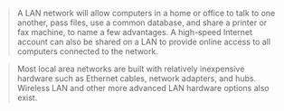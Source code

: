 > A LAN network will allow computers in a home or office to talk to one another, pass files, use a common database, and share a printer or fax machine, to name a few advantages. A high-speed Internet account can also be shared on a LAN to provide online access to all computers connected to the network.

> Most local area networks are built with relatively inexpensive hardware such as Ethernet cables, network adapters, and hubs. Wireless LAN and other more advanced LAN hardware options also exist.
